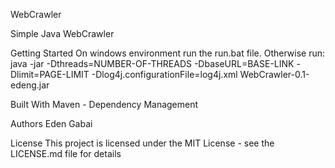 WebCrawler

Simple Java WebCrawler

Getting Started
On windows environment run the run.bat file.
Otherwise run: java -jar -Dthreads=NUMBER-OF-THREADS -DbaseURL=BASE-LINK -Dlimit=PAGE-LIMIT -Dlog4j.configurationFile=log4j.xml WebCrawler-0.1-edeng.jar

Built With
Maven - Dependency Management

Authors
Eden Gabai

License
This project is licensed under the MIT License - see the LICENSE.md file for details
